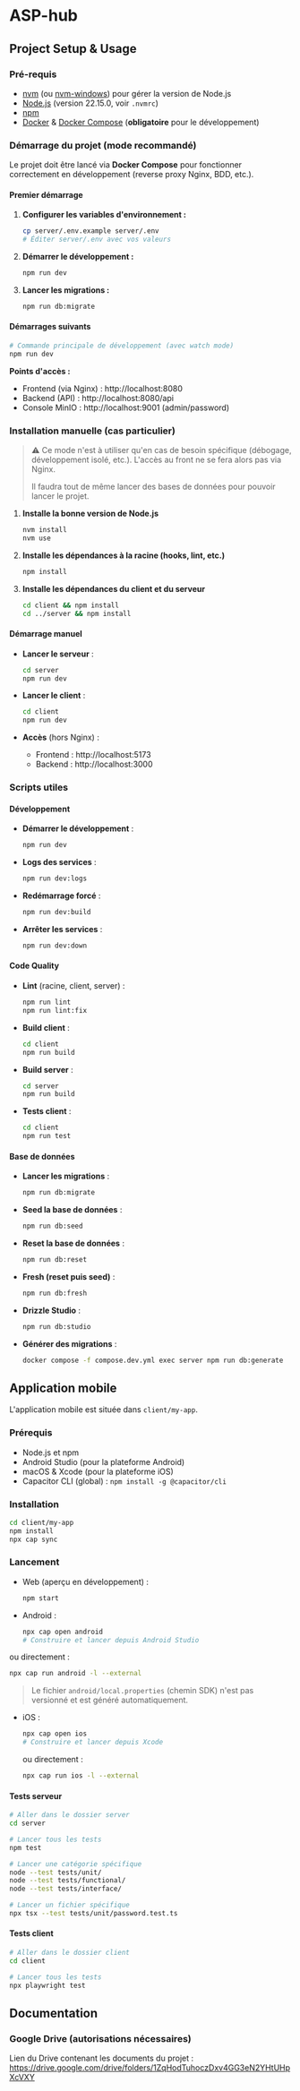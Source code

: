 # ASP-hub

## Project Setup & Usage

### Pré-requis

- [nvm](https://github.com/nvm-sh/nvm) (ou [nvm-windows](https://github.com/coreybutler/nvm-windows)) pour gérer la version de Node.js
- [Node.js](https://nodejs.org/) (version 22.15.0, voir `.nvmrc`)
- [npm](https://www.npmjs.com/)
- [Docker](https://www.docker.com/) & [Docker Compose](https://docs.docker.com/compose/) (**obligatoire** pour le développement)

### Démarrage du projet (mode recommandé)

Le projet doit être lancé via **Docker Compose** pour fonctionner correctement en développement (reverse proxy Nginx, BDD, etc.).

#### Premier démarrage

1. **Configurer les variables d'environnement :**
   ```bash
   cp server/.env.example server/.env
   # Éditer server/.env avec vos valeurs
   ```

2. **Démarrer le développement :**
   ```bash
   npm run dev
   ```

3. **Lancer les migrations :**
   ```bash
   npm run db:migrate
   ```

#### Démarrages suivants

```bash
# Commande principale de développement (avec watch mode)
npm run dev
```

**Points d'accès :**
- Frontend (via Nginx) : http://localhost:8080
- Backend (API) : http://localhost:8080/api
- Console MinIO : http://localhost:9001 (admin/password)

### Installation manuelle (cas particulier)

> ⚠️ Ce mode n'est à utiliser qu'en cas de besoin spécifique (débogage, développement isolé, etc.). L'accès au front ne se fera alors pas via Nginx.
>
> Il faudra tout de même lancer des bases de données pour pouvoir lancer le projet.

1. **Installe la bonne version de Node.js**
   ```bash
   nvm install
   nvm use
   ```
2. **Installe les dépendances à la racine (hooks, lint, etc.)**
   ```bash
   npm install
   ```
3. **Installe les dépendances du client et du serveur**
   ```bash
   cd client && npm install
   cd ../server && npm install
   ```

#### Démarrage manuel

- **Lancer le serveur** :
  ```bash
  cd server
  npm run dev
  ```
- **Lancer le client** :
  ```bash
  cd client
  npm run dev
  ```

- **Accès** (hors Nginx) :
  - Frontend : http://localhost:5173
  - Backend : http://localhost:3000

### Scripts utiles

#### Développement

- **Démarrer le développement** :
  ```bash
  npm run dev
  ```

- **Logs des services** :
  ```bash
  npm run dev:logs
  ```

- **Redémarrage forcé** :
  ```bash
  npm run dev:build
  ```

- **Arrêter les services** :
  ```bash
  npm run dev:down
  ```

#### Code Quality

- **Lint** (racine, client, server) :
  ```bash
  npm run lint
  npm run lint:fix
  ```
- **Build client** :
  ```bash
  cd client
  npm run build
  ```
- **Build server** :
  ```bash
  cd server
  npm run build
  ```
- **Tests client** :
  ```bash
  cd client
  npm run test
  ```
#### Base de données

- **Lancer les migrations** :
  ```bash
  npm run db:migrate
  ```

- **Seed la base de données** :
  ```bash
  npm run db:seed
  ```

- **Reset la base de données** :
  ```bash
  npm run db:reset
  ```

- **Fresh (reset puis seed)** :
  ```bash
  npm run db:fresh
  ```

- **Drizzle Studio** :
  ```bash
  npm run db:studio
  ```

- **Générer des migrations** :
  ```bash
  docker compose -f compose.dev.yml exec server npm run db:generate
  ```

## Application mobile

L'application mobile est située dans `client/my-app`.

### Prérequis

 - Node.js et npm
 - Android Studio (pour la plateforme Android)
 - macOS & Xcode (pour la plateforme iOS)
 - Capacitor CLI (global) : `npm install -g @capacitor/cli`

### Installation

```bash
cd client/my-app
npm install
npx cap sync
```

### Lancement

 - Web (aperçu en développement) :
   ```bash
   npm start
   ```

 - Android :
   ```bash
   npx cap open android
   # Construire et lancer depuis Android Studio
   ```
  ou directement :
   ```bash
   npx cap run android -l --external
   ```

> Le fichier `android/local.properties` (chemin SDK) n'est pas versionné et est généré automatiquement.

- iOS :
  ```bash
  npx cap open ios
  # Construire et lancer depuis Xcode
  ```
  ou directement :
  ```bash
  npx cap run ios -l --external
  ```
  
#### Tests serveur

```bash
# Aller dans le dossier server
cd server

# Lancer tous les tests
npm test

# Lancer une catégorie spécifique
node --test tests/unit/
node --test tests/functional/
node --test tests/interface/

# Lancer un fichier spécifique
npx tsx --test tests/unit/password.test.ts
```

#### Tests client

```bash
# Aller dans le dossier client
cd client

# Lancer tous les tests
npx playwright test
```

## Documentation

### Google Drive (autorisations nécessaires)

Lien du Drive contenant les documents du projet : https://drive.google.com/drive/folders/1ZqHodTuhoczDxv4GG3eN2YHtUHpXcVXY

